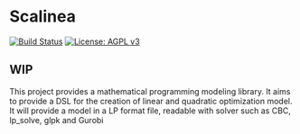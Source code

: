 # Scalinea
[![Build Status](https://travis-ci.com/jcavat/scalinea.svg?branch=master)](https://travis-ci.com/jcavat/scalinea)
[![License: AGPL v3](https://img.shields.io/badge/License-AGPL%20v3-blue.svg)](https://www.gnu.org/licenses/agpl-3.0)

## WIP

This project provides a mathematical programming modeling library. It aims to provide a DSL for the creation of linear and quadratic optimization model. It will provide a model in a LP format file, readable with solver such as CBC, lp_solve, glpk and Gurobi


